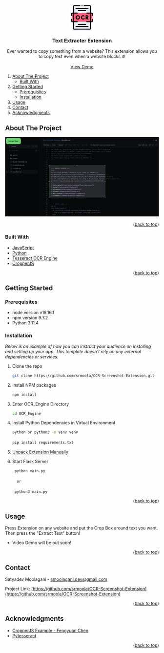 
<a name="readme-top"></a>

<br />
<div align="center">

  <img src="images/ocr.png" alt="Logo" width="80" height="80">


  <h3 align="center">Text Extracter Extension</h3>

  <p align="center">
    Ever wanted to copy something from a website? This extension allows you to copy text even when a website blocks it!
    <br />
    <br />
    <a href="#Usage">View Demo</a>
  </p>
</div>




  
  <ol>
    <li>
      <a href="#about-the-project">About The Project</a>
      <ul>
        <li><a href="#built-with">Built With</a></li>
      </ul>
    </li>
    <li>
      <a href="#getting-started">Getting Started</a>
      <ul>
        <li><a href="#prerequisites">Prerequisites</a></li>
        <li><a href="#installation">Installation</a></li>
      </ul>
    </li>
    <li><a href="#usage">Usage</a></li>
    <li><a href="#contact">Contact</a></li>
    <li><a href="#acknowledgments">Acknowledgments</a></li>
  </ol>



<!-- ABOUT THE PROJECT -->
## About The Project

<img src="images/demo.png" alt="Demo Screenshot">

<p align="right">(<a href="#readme-top">back to top</a>)</p>



### Built With

* <a href="https://www.javascript.com/">JavaScript</a>
* <a href="https://www.python.org/">Python</a>
* <a href="https://github.com/tesseract-ocr/tesseract">Tesseract OCR Engine</a>
* <a href="https://github.com/fengyuanchen/cropperjs">CropperJS</a>
<p align="right">(<a href="#readme-top">back to top</a>)</p>



<!-- GETTING STARTED -->
## Getting Started

### Prerequisites

* node version v18.16.1
* npm version 9.7.2
* Python 3.11.4

### Installation

_Below is an example of how you can instruct your audience on installing and setting up your app. This template doesn't rely on any external dependencies or services._

1. Clone the repo
   ```sh
   git clone https://github.com/srmoola/OCR-Screenshot-Extension.git
   ```
2. Install NPM packages
   ```sh
   npm install
   ```
3. Enter OCR_Engine Directory
   ```sh
   cd OCR_Engine
   ```


4. Install Python Dependencies in Virtual Environment
   ```sh
   python or python3 -m venv venv
   
   pip install requirements.txt
   ```

5. <a href = "https://developer.chrome.com/docs/extensions/get-started/tutorial/hello-world#load-unpacked">Unpack Extension Manually</a>

6. Start Flask Server
   ```sh
    python main.py
   
     or
   
    python3 main.py
   ```

<p align="right">(<a href="#readme-top">back to top</a>)</p>



<!-- USAGE EXAMPLES -->
## Usage
<p id="Usage"></p>

Press Extension on any website and put the Crop Box around text you want. Then press the "Extract Text" button!

* Video Demo will be out soon!

<p align="right">(<a href="#readme-top">back to top</a>)</p>


<!-- CONTACT -->
## Contact

Satyadev Moolagani - smoolagani.dev@gmail.com

Project Link: [https://github.com/srmoola/OCR-Screenshot-Extension](https://github.com/srmoola/OCR-Screenshot-Extension)

<p align="right">(<a href="#readme-top">back to top</a>)</p>



<!-- ACKNOWLEDGMENTS -->
## Acknowledgments

* [CropperJS Example - Fengyuan Chen](https://github.com/fengyuanchen/cropperjs)
* [Pytesseract](https://github.com/madmaze/pytesseract)

<p align="right">(<a href="#readme-top">back to top</a>)</p>
